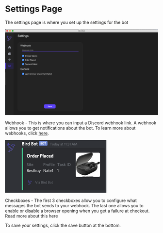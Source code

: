 # Settings Page

The settings page is where you set up the settings for the bot

![](./1.png)

Webhook - This is where you can input a Discord webhook link. A webhook allows you to get notifications about the bot. To learn more about webhooks, click [here](https://support.discordapp.com/hc/en-us/articles/228383668-Intro-to-Webhooks).

![](./2.png)

Checkboxes - The first 3 checkboxes allow you to configure what messages the bot sends to your webhook. The last one allows you to enable or disable a browser opening when you get a failure at checkout. Read more about this here​

To save your settings, click the save button at the bottom.